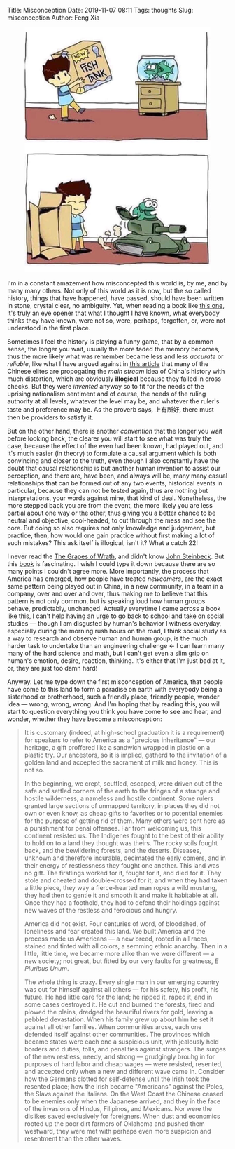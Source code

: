 Title: Misconception
Date: 2019-11-07 08:11
Tags: thoughts
Slug: misconception
Author: Feng Xia

<figure class="col l6 m6 s12">
  <img src="images/fish%20tank.jpg"/>
</figure>


I'm in a constant amazement how misconcepted this world is, by me, and
by many many others. Not only of this world as it is now, but the so
called history, things that have happened, have passed, should have
been written in stone, crystal clear, no ambiguity. Yet, when reading
a book like [this one][1], it's truly an eye opener that what I
thought I have known, what everybody thinks they have known, were not
so, were, perhaps, forgotten, or, were not understood in the first
place.

Sometimes I feel the history is playing a funny game, that by a common
sense, the longer you wait, usually the more faded the memory becomes,
thus the more likely what was remember became less and less _accurate_
or _reliable_, like what I have argued against in [this article][2]
that many of the Chinese elites are propogating the _main stream_ idea
of China's history with much distortion, which are obviously
**illogical** because they failed in cross checks. But they were
_invented_ anyway so to fit for the needs of the uprising nationalism
sentiment and of course, the needs of the ruling authority at all
levels, whatever the level may be, and whatever the ruler's taste and
preference may be. As the proverb says, 上有所好, there must then be
providers to satisfy it.

But on the other hand, there is another _convention_ that the longer
you wait before looking back, the clearer you will start to see what
was truly the case, because the effect of the even had been known, had
played out, and it's much easier (in theory) to formulate a causal
argument which is both convincing and closer to the truth, even though
I also constantly have the doubt that causal relationship is but
another human invention to assist our perception, and there are, have
been, and always will be, many many casual relationships that can be
formed out of any two events, historical events in particular, because
they can not be tested again, thus are nothing but interpretations,
your words against mine, that kind of deal. Nonetheless, the more
stepped back you are from the event, the more likely you are less
partial about one way or the other, thus giving you a better chance to
be neutral and objective, cool-headed, to cut through the mess and see
the core. But doing so also requires not only knowledge and judgement,
but practice, then, how would one gain practice without first making a
lot of such mistakes? This ask itself is illogical, isn't it? What a
catch 22!

I never read the [The Grapes of Wrath][3], and didn't know [John
Steinbeck][4]. But this [book][1] is fascinating. I wish I could type
it down because there are so many points I couldn't agree more. More
importantly, the process that America has emerged, how people have
treated _newcomers_, are the exact same pattern being played out in
China, in a new community, in a team in a company, over and over and
over, thus making me to believe that this pattern is not only common,
but is speaking loud how human groups behave, predictably,
unchanged. Actually everytime I came across a book like this, I can't
help having an urge to go back to school and take on social studies
&mdash; though I am disgusted by human's behavior I witness everyday,
especially during the morning rush hours on the road, I think social
study as a way to research and observe human and human group, is the
much harder task to undertake than an engineering challenge &larr; I
can learn many many of the hard science and math, but I can't get even
a slim grip on human's emotion, desire, reaction, thinking. It's
either that I'm just bad at it, or, they are just too damn hard!

Anyway. Let me type down the first misconception of America, that
people have come to this land to form a paradise on earth with
everybody being a sisterhood or brotherhood, such a friendly place,
friendly people, wonder idea &mdash; wrong, wrong, wrong. And I'm
hoping that by reading this, you will start to question everything you
think you have come to see and hear, and wonder, whether they have
become a misconception:

> 
> It is customary (indeed, at high-school graduation it is a
> requirement) for speakers to refer to America as a "precious
> inheritance" &mdash; our heritage, a gift proffered like a sandwich
> wrapped in plastic on a plastic try. Our ancestors, so it is implied,
> gatherd to the invitation of a golden land and accepted the sacrament
> of milk and honey. This is not so.
> 
> In the beginning, we crept, scuttled, escaped, were driven out of the
> safe and settled corners of the earth to the fringes of a strange and
> hostile wilderness, a nameless and hostile continent. Some rulers
> granted large sections of unmapped territory, in places they did not
> own or even know, as cheap gifts to favorites or to potential enemies
> for the purpose of getting rid of them. Many others were sent here as
> a punishment for penal offenses. Far from welcoming us, this continent
> resisted us. The Indigenes fought to the best of their ability to hold
> on to a land they thought was theirs. The rocky soils fought back, and
> the bewildering forests, and the deserts. Diseases, unknown and
> therefore incurable, decimated the early comers, and in their energy
> of restlessness they fought one another. This land was no gift. The
> firstlings worked for it, fought for it, and died for it. They stole
> and cheated and double-crossed for it, and when they had taken a
> little piece, they way a fierce-hearted man ropes a wild mustang, they
> had then to gentle it and smooth it and make it habitable at all. Once
> they had a foothold, they had to defend their holdings against new
> waves of the restless and ferocious and hungry.
> 
> America did not exist. Four centuries of word, of bloodshed, of
> loneliness and fear created this land. We built America and the
> process made us Americans &mdash; a new breed, rooted in all races,
> stained and tinted with all colors, a semming ethnic anarchy. Then in
> a little, little time, we became more alike than we were different
> &mdash; a new society; not great, but fitted by our very faults for
> greatness, _E Pluribus Unum_.
> 
> The whole thing is crazy. Every single man in our emerging country was
> out for himself against all others &mdash; for his safety, his profit,
> his future. He had little care for the land; he ripped it, raped it,
> and in some cases destroyed it. He cut and burned the forests, fired
> and plowed the plains, dredged the beautiful rivers for gold, leaving
> a pebbled devastation. When his family grew up about him he set it
> against all other families. When communities arose, each one defended
> itself against other communities. The provinces which became states
> were each one a suspicious unit, with jealously held borders and
> duties, tolls, and penalities against strangers. The surges of the new
> restless, needy, and strong &mdash; grudgingly brouhg in for purposes
> of hard labor and cheap wages &mdash; were resisted, resented, and
> accepted only when a new and different wave came in. Consider how the
> Germans clotted for self-defense until the Irish took the resented
> place; how the Irish became "Americans" against the Poles, the Slavs
> against the Italians. On the West Coast the Chinese ceased to be
> enemies only when the Japanese arrived, and they in the face of the
> invasions of Hindus, Filipinos, and Mexicans. Nor were the dislikes
> saved exclusively for foreigners. When dust and economics rooted up
> the poor dirt farmers of Oklahoma and pushed them westward, they were
> met with perhaps even more suspicion and resentment than the other waves.
>

[1]: https://en.wikipedia.org/wiki/America_and_Americans
[2]: {filename}/thoughts/china%20nationalism.md
[3]: https://en.wikipedia.org/wiki/The_Grapes_of_Wrath
[4]: https://en.wikipedia.org/wiki/John_Steinbeck

